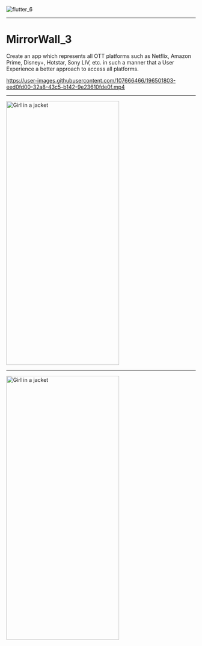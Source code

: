 ![flutter_6](https://user-images.githubusercontent.com/107666466/196156982-d724a0df-971c-4f0f-bf59-bc56fad02fe5.png)

<!-- <img src="https://user-images.githubusercontent.com/107666466/196148682-5233b5f7-ddda-422d-be49-7af1695b37ef.png" width="1200" height="280"> -->

---

# MirrorWall_3
Create an app which represents all OTT platforms such as Netflix, Amazon Prime, Disney+, Hotstar, Sony LIV, etc. in such a manner that a User Experience a better approach to access all platforms.


https://user-images.githubusercontent.com/107666466/196501803-eed0fd00-32a8-43c5-b142-9e23610fde0f.mp4


---

<img src="https://user-images.githubusercontent.com/107666466/196501999-56d740fa-43f8-48b4-b503-dd5a13de0e58.jpg" alt="Girl in a jacket" width="300" height="700">

---
  
<img src="https://user-images.githubusercontent.com/107666466/196502025-4374a570-d5ae-41f4-b37c-985c2010cc2b.jpg" alt="Girl in a jacket" width="300" height="700">


